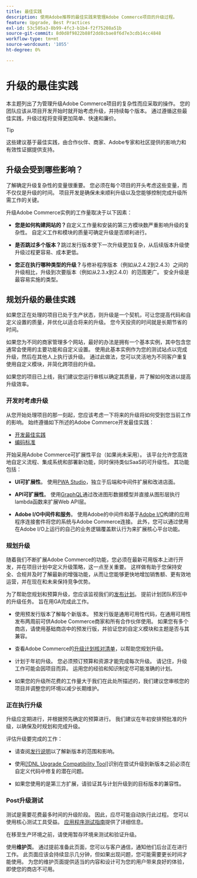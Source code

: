 ```yaml
---
title: 最佳实践
description: 使用Adobe推荐的最佳实践来管理Adobe Commerce项目的升级过程。
feature: Upgrade, Best Practices
exl-id: 53c505a3-8b99-4fc3-b1b4-f2f75208a51b
source-git-commit: 8d0d8f9822b88f2dd8cbae8f6d7e3cdb14cc4848
workflow-type: tm+mt
source-wordcount: '1055'
ht-degree: 0%

---
```


# 升级的最佳实践

本主题列出了为管理升级Adobe Commerce项目的复杂性而应采取的操作。 您的团队应该从项目开发开始时就开始考虑升级，并持续每个版本。 通过遵循这些最佳实践，升级过程将变得更加简单、快速和廉价。

>[!TIP]
>
>这些建议基于最佳实践，由合作伙伴、商家、Adobe专家和社区提供的影响力和有效性证据提供支持。

## 升级会受到哪些影响？

了解确定升级复杂性的变量很重要。 您必须在每个项目的开头考虑这些变量，而不仅仅是升级的时间。 项目开发是确保未来顺利升级以及您能够控制完成升级所需工作的关键。

升级Adobe Commerce实例的工作量取决于以下因素：

- **您是如何构建网站的？**&#x200B;自定义工作量和安装的第三方模块数严重影响升级的复杂性。 自定义工作和模块的质量可确定升级是否顺利进行。

- **是否跳过多个版本？**&#x200B;跳过发行版本使下一次升级更加复杂，从后续版本升级使升级过程更容易、成本更低。

- **您正在执行哪种类型的升级？**&#x200B;与修补程序版本（例如从2.4.2到2.4.3）之间的升级相比，升级到次要版本（例如从2.3.x到2.4.0）的范围更广。 安全升级是最容易实施的类型。

## 规划升级的最佳实践

如果您正在处理的项目已处于生产状态，则升级是一个契机，可让您提高代码和自定义设置的质量，并优化以适合将来的升级。 您今天投资的时间就是长期节省的时间。

如果您为不同的商家管理多个网站，最好的办法是拥有一个基本实例，其中包含您通常会使用的主要功能和自定义设置。 使用此基本实例作为您的测试站点以完成升级，然后在其他人上执行该升级。 通过此做法，您可以灵活地为不同客户重复使用自定义模块，并简化跨项目的升级。

如果您的项目已上线，我们建议您运行审核以确定其质量，并了解如何改进以提高升级效率。

### 开发时考虑升级

从您开始处理项目的那一刻起，您应该考虑一下将来的升级将如何受到您当前工作的影响。 始终遵循如下所述的Adobe Commerce开发最佳实践：

- [开发最佳实践](https://developer.adobe.com/commerce/php/best-practices/)
- [编码标准](https://developer.adobe.com/commerce/php/coding-standards/)

开始采用Adobe Commerce可扩展性平台（如果尚未采用）。 该平台允许您高效地自定义流程、集成系统和部署新功能，同时保持类似SaaS的可升级性。 其功能包括：

- **UI可扩展性**。 使用[PWA Studio](https://developer.adobe.com/commerce/pwa-studio/)，独立于后端和中间件扩展和改进店面。

- **API可扩展性**。 使用[GraphQL](https://devdocs.magento.com/guides/v2.4/graphql/index.html)通过改进图形数据模型并直接从图形层执行lambda函数来扩展Web API层。

- **Adobe I/O中间件和服务**。 使用Adobe的中间件和基于[Adobe I/O](https://www.adobe.io/)构建的应用程序连接套件将您的系统与Adobe Commerce连接。 此外，您可以通过使用在Adobe I/O上运行的自己的业务逻辑覆盖默认行为来扩展核心平台功能。

### 规划升级

随着我们不断扩展Adobe Commerce的功能，您必须在最新可用版本上进行开发，并在项目计划中定义升级策略，这一点至关重要。 这样做有助于您保持安全、合规并及时了解最新的增强功能，从而让您能够更快地增加销售额、更有效地运营，并在现在和未来保持竞争优势。

为了帮助您规划和预算升级，您应该监视我们的[发布计划](https://devdocs.magento.com/release)。 提前计划团队积压中的升级任务。 旨在用GA完成此工作。

- 使用预发行版本了解每个新版本。 预发行版是通用可用性代码，在通用可用性发布两周前可供Adobe Commerce商家和所有合作伙伴使用。 如果您有多个商店，请使用基础商店中的预发行版，并验证您的自定义模块和主题是否与其兼容。

- 查看Adobe Commerce的[升级计划核对清单](https://support.magento.com/hc/en-us/articles/360057968951)，以帮助您规划升级。

- 计划于年初升级。 您必须预订预算和资源才能完成每次升级。 请记住，升级工作可能会因项目而异。 运用您的经验和知识制定尽可能准确的计划。

- 如果您的升级所花费的工作量大于我们在此处所描述的，我们建议您审核您的项目并调整您的环境以减少长期维护。

### 正在执行升级

升级应定期进行，并根据预先确定的预算进行。 我们建议在年初安排预批准的升级，以确保及时规划和完成升级。

评估升级要完成的工作：

- 请查阅[发行说明](https://devdocs.magento.com/guides/v2.4/release-notes/bk-release-notes.html)以了解新版本的范围和影响。

- 使用[[!DNL Upgrade Compatibility Tool]](../upgrade-compatibility-tool/overview.md)识别在尝试升级到新版本之前必须在自定义代码中修复的潜在问题。

- 如果您使用的是第三方扩展，请验证其与计划升级到的目标版本的兼容性。

### Post升级测试

测试是需要花费最多时间的升级阶段。 因此，应尽可能自动执行此过程。 您可以使用核心测试工具受益。 [应用程序测试指南](https://developer.adobe.com/commerce/testing/guide/)提供了详细信息。

在移至生产环境之前，请使用暂存环境来测试和验证升级。

使用&#x200B;**维护页**。 通过提前准备此页面，您可以与客户通信，通知他们后台正在进行工作。 此页面应该会持续显示几分钟，但如果出现问题，您可能需要更长时间才能使用。 为您的维护页面提供适当的内容和设计可为您的用户带来良好的体验，即使您的商店不可用。
